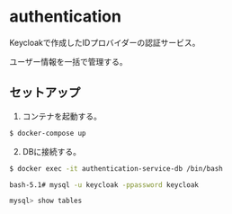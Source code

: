 # authentication

Keycloakで作成したIDプロバイダーの認証サービス。

ユーザー情報を一括で管理する。

## セットアップ

1. コンテナを起動する。

```bash
$ docker-compose up 
```

2. DBに接続する。


```bash
$ docker exec -it authentication-service-db /bin/bash

bash-5.1# mysql -u keycloak -ppassword keycloak

mysql> show tables
```

